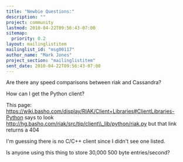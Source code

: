 ```yaml
---
title: "Newbie Questions:"
description: ""
project: community
lastmod: 2010-04-22T09:56:43-07:00
sitemap:
  priority: 0.2
layout: mailinglistitem
mailinglist_id: "msg00117"
author_name: "Mark Jones"
project_section: "mailinglistitem"
sent_date: 2010-04-22T09:56:43-07:00
---
```



Are there any speed comparisons between riak and Cassandra?

How can I get the Python client?

This page: 
https://wiki.basho.com/display/RIAK/Client+Libraries#ClientLibraries-Python 
says to look http://hg.basho.com/riak/src/tip/client\\_lib/python/riak.py but 
that link returns a 404

I'm guessing there is no C/C++ client since I didn't see one listed.

Is anyone using this thing to store 30,000 500 byte entries/second?

